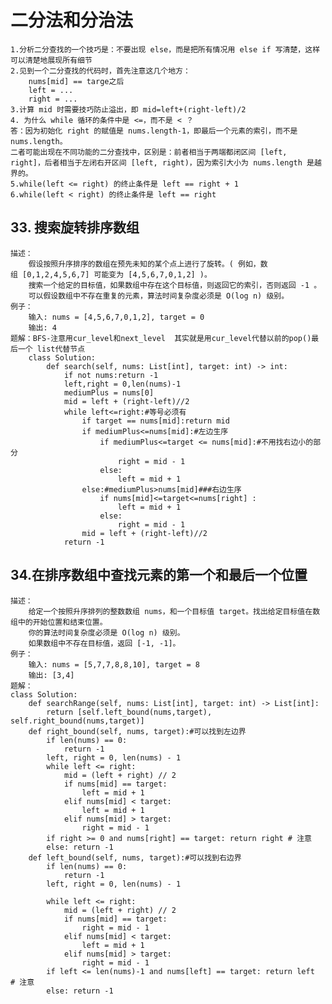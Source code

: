 # 二分法和分治法
    1.分析二分查找的一个技巧是：不要出现 else，而是把所有情况用 else if 写清楚，这样可以清楚地展现所有细节
    2.见到一个二分查找的代码时，首先注意这几个地方：
        nums[mid] == targe之后
        left = ...
        right = ...
    3.计算 mid 时需要技巧防止溢出，即 mid=left+(right-left)/2
    4. 为什么 while 循环的条件中是 <=，而不是 < ？
    答：因为初始化 right 的赋值是 nums.length-1，即最后一个元素的索引，而不是 nums.length。
    二者可能出现在不同功能的二分查找中，区别是：前者相当于两端都闭区间 [left, right]，后者相当于左闭右开区间 [left, right)，因为索引大小为 nums.length 是越界的。
    5.while(left <= right) 的终止条件是 left == right + 1
    6.while(left < right) 的终止条件是 left == right

## 33. 搜索旋转排序数组
    描述：
        假设按照升序排序的数组在预先未知的某个点上进行了旋转。( 例如，数组 [0,1,2,4,5,6,7] 可能变为 [4,5,6,7,0,1,2] )。
        搜索一个给定的目标值，如果数组中存在这个目标值，则返回它的索引，否则返回 -1 。
        可以假设数组中不存在重复的元素，算法时间复杂度必须是 O(log n) 级别。
    例子：
        输入: nums = [4,5,6,7,0,1,2], target = 0
        输出: 4
    题解：BFS-注意用cur_level和next_level  其实就是用cur_level代替以前的pop()最后一个 list代替节点
        class Solution:
            def search(self, nums: List[int], target: int) -> int:
                if not nums:return -1
                left,right = 0,len(nums)-1
                mediumPlus = nums[0]
                mid = left + (right-left)//2
                while left<=right:#等号必须有
                    if target == nums[mid]:return mid
                    if mediumPlus<=nums[mid]:#左边生序 
                        if mediumPlus<=target <= nums[mid]:#不用找右边小的部分
                            right = mid - 1
                        else:
                            left = mid + 1
                    else:#mediumPlus>nums[mid]###右边生序
                        if nums[mid]<=target<=nums[right] :
                            left = mid + 1
                        else:
                            right = mid - 1
                    mid = left + (right-left)//2
                return -1
## 34.在排序数组中查找元素的第一个和最后一个位置
    描述：
        给定一个按照升序排列的整数数组 nums，和一个目标值 target。找出给定目标值在数组中的开始位置和结束位置。
        你的算法时间复杂度必须是 O(log n) 级别。
        如果数组中不存在目标值，返回 [-1, -1]。
    例子：
        输入: nums = [5,7,7,8,8,10], target = 8
        输出: [3,4]
    题解：
    class Solution:
        def searchRange(self, nums: List[int], target: int) -> List[int]:
            return [self.left_bound(nums,target), self.right_bound(nums,target)]
        def right_bound(self, nums, target):#可以找到左边界
            if len(nums) == 0:
                return -1
            left, right = 0, len(nums) - 1
            while left <= right:
                mid = (left + right) // 2
                if nums[mid] == target:
                    left = mid + 1
                elif nums[mid] < target:
                    left = mid + 1
                elif nums[mid] > target:
                    right = mid - 1
            if right >= 0 and nums[right] == target: return right # 注意
            else: return -1
        def left_bound(self, nums, target):#可以找到右边界
            if len(nums) == 0:
                return -1
            left, right = 0, len(nums) - 1
    
            while left <= right:
                mid = (left + right) // 2
                if nums[mid] == target:
                    right = mid - 1
                elif nums[mid] < target:
                    left = mid + 1
                elif nums[mid] > target:
                    right = mid - 1
            if left <= len(nums)-1 and nums[left] == target: return left  # 注意
            else: return -1    







